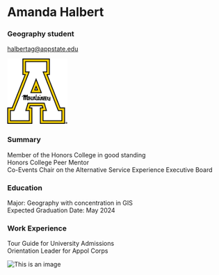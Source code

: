 Amanda Halbert
======

### Geography student
halbertag@appstate.edu

<img src="image/AppA.jpg" height = '150'/>


### Summary
Member of the Honors College in good standing <br> Honors College Peer Mentor
<br> Co-Events Chair on the Alternative Service Experience Executive Board

### Education
Major: Geography with concentration in GIS
<br> Expected Graduation Date: May 2024

### Work Experience
Tour Guide for University Admissions
<br> Orientation Leader for Appol Corps

![This is an image](https://upload.wikimedia.org/wikipedia/commons/a/a9/Appalachian_State_Mountaineers_logo.svg)
